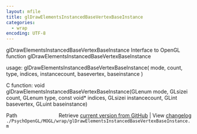 ```yaml
---
layout: mfile
title: glDrawElementsInstancedBaseVertexBaseInstance
categories:
  - wrap
encoding: UTF-8
---
```


glDrawElementsInstancedBaseVertexBaseInstance  Interface to OpenGL function glDrawElementsInstancedBaseVertexBaseInstance  

usage:  glDrawElementsInstancedBaseVertexBaseInstance( mode, count, type, indices, instancecount, basevertex, baseinstance )  

C function:  void glDrawElementsInstancedBaseVertexBaseInstance(GLenum mode, GLsizei count, GLenum type, const void\* indices, GLsizei instancecount, GLint basevertex, GLuint baseinstance)  


<div class="code_header" style="text-align:right;">
  <span style="float:left;">Path&nbsp;&nbsp;</span> <span class="counter">Retrieve <a href=
  "https://raw.github.com/Psychtoolbox-3/Psychtoolbox-3/beta/./PsychOpenGL/MOGL/wrap/glDrawElementsInstancedBaseVertexBaseInstance.m">current version from GitHub</a> | View <a href=
  "https://github.com/Psychtoolbox-3/Psychtoolbox-3/commits/beta/./PsychOpenGL/MOGL/wrap/glDrawElementsInstancedBaseVertexBaseInstance.m">changelog</a></span>
</div>
<div class="code">
  <code>./PsychOpenGL/MOGL/wrap/glDrawElementsInstancedBaseVertexBaseInstance.m</code>
</div>
